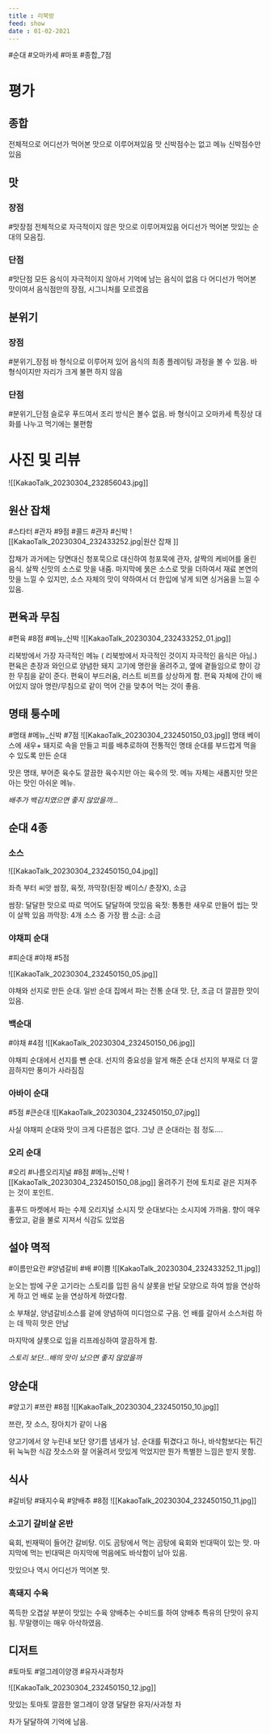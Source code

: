 ```yaml
---
title : 리북방
feed: show
date : 01-02-2021
---
```


#순대 #오마카세 #마포 #종합_7점

# 평가
## 종합
전체적으로 어디선가 먹어본 맛으로 이루어져있음
맛 신박점수는 없고 메뉴 신박점수만 있음
## 맛
### 장점 
#맛장점
	전체적으로 자극적이지 않은 맛으로 이루어져있음
	어디선가 먹어본 맛있는 순대의 모음집.
	
### 단점
#맛단점
	모든 음식이 자극적이지 않아서 기억에 남는 음식이 없음
	다 어디선가 먹어본 맛이여서 음식점만의 장점, 시그니처를 모르겠음
	
	
## 분위기
### 장점
#분위기_장점
	바 형식으로 이루어져 있어 음식의 최종 플레이팅 과정을 볼 수 있음.
	바 형식이지만 자리가 크게 불편 하지 않음
### 단점
#분위기_단점
	슬로우 푸드여서 조리 방식은 볼수 없음.
	바 형식이고 오마카세 특징상 대화를 나누고 먹기에는 불편함

# 사진 및 리뷰
![[KakaoTalk_20230304_232856043.jpg]]


## 원산 잡채
#스타터 #관자 #9점 #콜드 #관자 #신박
![[KakaoTalk_20230304_232433252.jpg|원산 잡채 ]]

잡채가 과거에는 당면대신 청포묵으로 대신하여 청포묵에 관자, 살짝의 케비어를 올린 음식.
살짝 신맛의 소스로 맛을 내줌. 
마지막에 묽은 소스로 맛을 더하여서 재료 본연의 맛을 느낄 수 있지만, 소스 자체의 맛이 약하여서 더 한입에 넣게 되면 싱거움을 느낄 수 있음. 

## 편육과 무침
#편육 #8점 #메뉴_신박
![[KakaoTalk_20230304_232433252_01.jpg]]

리북방에서 가장 자극적인 메뉴 ( 리북방에서 자극적인 것이지 자극적인 음식은 아님.)
편육은 춘장과 와인으로 양념한 돼지 고기에 명란을 올려주고, 옆에 곁들임으로 향이 강한 무침을 같이 준다. 
편육이 부드러움, 러스트 비프를 상상하게 함.
편육 자체에 간이 배어있지 않아 명란/무침으로 같이 먹어 간을 맞추어 먹는 것이 좋음.


## 명태 퉁수메
#명태 #메뉴_신박 #7점 
![[KakaoTalk_20230304_232450150_03.jpg]]
명태 베이스에 새우+ 돼지로 속을 만들고 피를 배추로하여 전통적인 명태 순대를 부드럽게 먹을 수 있도록 만든 순대 

맛은 명태, 부어준 육수도 깔끔한 육수지만 아는 육수의 맛.
메뉴 자체는 새롭지만 맛은 아는 맛인 아쉬운 메뉴.

_배추가 백김치였으면 좋지 않았을까..._

## 순대 4종
### 소스
![[KakaoTalk_20230304_232450150_04.jpg]]

좌측 부터 씨앗 쌈장, 육젓, 까막장(된장 베이스/ 춘장X), 소금

쌈장: 달달한 맛으로 따로 먹어도 달달하여 맛있음
육젓: 통통한 새우로 만들어 씹는 맛이 살짝 있음
까막장: 4개 소스 중 가장 짬
소금: 소금

### 야채피 순대
#피순대 #야채 #5점

![[KakaoTalk_20230304_232450150_05.jpg]]

야채와 선지로 만든 순대.
일반 순대 집에서 파는 전통 순대 맛.
단, 조금 더 깔끔한 맛이있음.

### 백순대
#야채 #4점
![[KakaoTalk_20230304_232450150_06.jpg]]

야채피 순대에서 선지를 뺀 순대.
선지의 중요성을 알게 해준 순대
선지의 부재로 더 깔끔하지만 풍미가 사라짐짐

### 아바이 순대
#5점 #큰순대
![[KakaoTalk_20230304_232450150_07.jpg]]

사실 야채피 순대와 맛이 크게 다른점은 없다.
그냥 큰 순대라는 점 정도....

### 오리 순대
#오리 #나름오리지널 #8점 #메뉴_신박
![[KakaoTalk_20230304_232450150_08.jpg]]
올려주기 전에 토치로 겉은 지져주는 것이 포인트.

홀푸드 마켓에서 파는 수제 오리지널 소시지 맛
순대보다는 소시지에 가까움.
향이 매우 좋았고, 겉을 불로 지져서 식감도 있었음

## 설야 멱적
#이름만요란 #양념갈비 #배 #이쁨 
![[KakaoTalk_20230304_232433252_11.jpg]]

눈오는 밤에 구운 고기라는 스토리를 입힌 음식
샬롯을 반달 모양으로 하여 밤을 연상하게 하고 언 배로 눈을 연상하게 하였다함.

소 부채살, 양념갈비소스를 겉에 양념하여 미디엄으로 구음.
언 배를 갈아서 소스처럼 하는 데 딱히 맛은 안남

마지막에 샬롯으로 입을 리프레싱하여 깔끔하게 함.

_스토리 보단...배의 맛이 났으면 좋지 않았을까_

## 양순대
#양고기 #쯔란 #8점 
![[KakaoTalk_20230304_232450150_10.jpg]]

쯔란, 잣 소스, 장아치가 같이 나옴

양고기에서 양 누린내 보단 양기름 냄새가 남. 
순대를 튀겼다고 하나, 바삭함보다는 튀긴뒤 눅눅한 식감
잣소스와 잘 어울려서 맛있게 먹었지만 뭔가 특별한 느낌은 받지 못함.

## 식사
#갈비탕 #돼지수육 #양배추 #8점 
![[KakaoTalk_20230304_232450150_11.jpg]]
### 소고기 갈비살 온반

육회, 빈재떡이 들어간 갈비탕.
이도 곰탕에서 먹는 곰탕에 육회와 빈대떡이 있는 맛.
마지막에 먹는 빈대떡은 마지막에 먹음에도 바삭함이 남아 있음.

맛있으나 역시 어디선가 먹어본 맛.

### 흑돼지 수육
쪽득한 오겹살 부분이 맛있는 수육
양배추는 수비드를 하여 양배추 특유의 단맛이 유지 됨.
무말랭이는 매우 아삭하였음. 


## 디저트
#토마토 #얼그레이양갱 #유자사과청차

![[KakaoTalk_20230304_232450150_12.jpg]]


맛있는 토마토
깔끔한 얼그레이 양갱
달달한 유자/사과청 차

차가 달달하여 기억에 남음.

